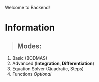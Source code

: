 Welcome to Backend!

# Information
> ## Modes:
1. Basic (BODMAS)
2. Advanced (**Integration, Differentiation**)
3. Equation Solver (Quadratic, Steps)
4. Functions *Optional*
